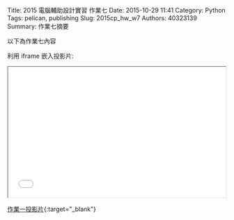 Title: 2015 電腦輔助設計實習 作業七
Date: 2015-10-29 11:41
Category: Python
Tags: pelican, publishing
Slug: 2015cp_hw_w7
Authors: 40323139
Summary: 作業七摘要

以下為作業七內容

利用 iframe 嵌入投影片:

<iframe src="simplest7.html" width="500" height="300"></iframe>

[作業一投影片](simplest7.html){:target="_blank"}

